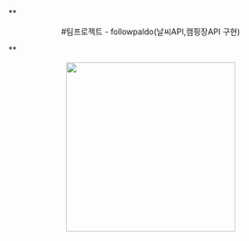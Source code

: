 ** <p align="center"> #팀프로젝트 - followpaldo(날씨API,캠핑장API 구현)</p> **



<p align="center"><img src="https://github.com/followpaldo/followpaldo_project/assets/151708233/333d689f-b45a-498f-9b56-4318beda2421" width="300"></p>

